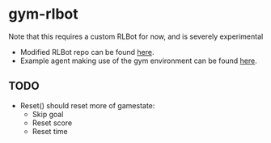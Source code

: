 # gym-rlbot


Note that this requires a custom RLBot for now, and is severely experimental
- Modified RLBot repo can be found [here](https://github.com/m0re4u/RLBot).
- Example agent making use of the gym environment can be found [here](https://github.com/m0re4u/RaLLy).


## TODO
- Reset() should reset more of gamestate:
    - Skip goal
    - Reset score
    - Reset time
